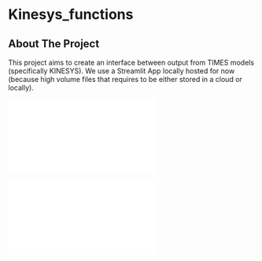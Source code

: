 # Kinesys_functions

<!-- any comments -->
## About The Project

This project aims to create an interface between output from TIMES models (specifically KINESYS). 
We use a Streamlit App locally hosted for now (because high volume files that requires to be either stored in a cloud or locally).

![Streamlit python diagram](streamlit_python_diagram.pdf)

![From KINESYS to figure results diagram](streamlit_app_diagram.pdf)
